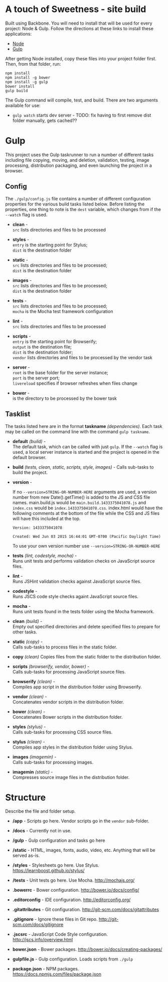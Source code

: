 # A touch of Sweetness - site build

Built using Backbone. You will need to install that will be used for every project: Node & Gulp. Follow 
the directions at these links to install these applications:

* [Node](https://nodejs.org/)
* [Gulp](http://gulpjs.com/)

After getting Node installed, copy these files into your project folder first. Then, from that folder, run:

    npm install
    npm install -g bower
    npm install -g gulp
    bower install
    gulp build
     
The Gulp command will compile, test, and build. There are two arguments available for use:   

* `gulp watch` starts dev server - TODO: fix having to first remove dist folder manually, gets cached??


# Gulp

This project uses the Gulp taskrunner to run a number of different tasks including file copying, moving, and deletion, 
validation, testing, image processing, distribution packaging, and even launching the project in a browser.

## Config

The `./gulp/config.js` file contains a number of different configuration properties for the various build tasks listed 
below. Before listing the properties, one thing to note is the `dest` variable, which changes from if the `--watch` 
flag is used.

* __clean__ -  
  `src` lists directories and files to be processed
  
* __styles__ -  
  `entry` is the starting point for Stylus;  
  `dist` is the destination folder 
  
* __static__ -  
  `src` lists directories and files to be processed;  
  `dist` is the destination folder
  
* __images__ -  
  `src` lists directories and files to be processed;  
  `dist` is the destination folder
  
* __tests__ -  
  `src` lists directories and files to be processed;  
  `mocha` is the Mocha test framework configuration
  
* __lint__ -  
  `src` lists directories and files to be processed
  
* __scripts__ -  
  `entry` is the starting point for Browserify;  
  `output` is the destination file;  
  `dist` is the destination folder;  
  `vendor` lists directories and files to be processed by the vendor task
  
* __server__ -  
  `root` is the base folder for the server instance;  
  `port` is the server port;  
  `livereload` specifies if browser refreshes when files change
  
* __bower__ -  
  is the directory to be processed by the bower task

## Tasklist

The tasks listed here are in the format __taskname__ *(dependencies)*. Each task may be called on the command line with the 
command `gulp taskname`. 

* __default__ *(build)* -  
  The default task, which can be called with just `gulp`. If the `--watch` flag is used, a local server instance is 
  started and the project is opened in the default browser.
  
* __build__ *(tests, clean, static, scripts, style, images)* - 
  Calls sub-tasks to build the project.
  
* __version__ -

    If no `--version=STRING-OR-NUMBER-HERE` arguments are used, a version number from new Date().getTime() is added to the JS and CSS file names. main.build.js would be `main.build.1433375041078.js` and `index.css` would be `index.1433375041078.css`. index.html would have the following comments at the bottom of the file while the CSS and JS files will have this included at the top.
         
   
   `Version: 1433375041078`
   
   `Created: Wed Jun 03 2015 16:44:01 GMT-0700 (Pacific Daylight Time)`

  To use your own version number use `--version=STRING-OR-NUMBER-HERE`
  
* __tests__ *(lint, codestyle, mocha)* -  
  Runs unit tests and performs validation checks on JavaScript source files.
  
* __lint__ -  
  Runs JSHint validation checks against JavaScript source files.
  
* __codestyle__ -  
  Runs JSCS code style checks againt JavaScript source files.
  
* __mocha__ -  
  Runs unit tests found in the tests folder using the Mocha framework.
  
* __clean__ *(build)* -    
  Empty out specified directories and delete specified files to prepare for other tasks.
  
* __static__ *(copy)* -  
  Calls sub-tasks to process files in the static folder.
  
* __copy__ *(clean)*
  Copies files from the static folder to the distribution folder.
  
* __scripts__ *(browserify, vendor, bower)* -  
  Calls sub-tasks for processing JavaScript source files.
  
* __browserify__ *(clean)* -  
  Compiles app script in the distribution folder using Browserify.

* __vendor__ *(clean)* -  
  Concatenates vendor scripts in the distribution folder.
  
* __bower__ *(clean)* -  
  Concatenates Bower scripts in the distribution folder.
  
* __styles__ *(stylus)* -  
  Calls sub-tasks for processing CSS source files.
  
* __stylus__ *(clean)* -  
  Compiles app styles in the distribution folder using Stylus.
  
* __images__ *(imagemin)* -  
  Calls sub-tasks for processing images.
  
* __imagemin__ *(static)* -  
  Compresses source image files in the distribution folder.
   

# Structure

Describe the file and folder setup.

* __/app__ - Scripts go here. Vendor scripts go in the `vendor` sub-folder.

* __/docs__ - Currently not in use.

* __/gulp__ - Gulp configuration and tasks go here

* __/static__ - HTML, images, fonts, audio, video, etc. Anything that will be served as-is.

* __/styles__ - Stylesheets go here. Use Stylus. https://learnboost.github.io/stylus/

* __/tests__ - Unit tests go here. Use Mocha. http://mochajs.org/

* __.bowerrc__ - Bower configuration. http://bower.io/docs/config/

* __.editorconfig__ - IDE configuration. http://editorconfig.org/

* __.gitattributes__ - Git configuration. http://git-scm.com/docs/gitattributes

* __.gitignore__ - Ignore these files in Git repo. http://git-scm.com/docs/gitignore

* __.jscsrc__ - JavaScript Code Style configuration. http://jscs.info/overview.html

* __bower.json__ - Bower packages. http://bower.io/docs/creating-packages/

* __gulpfile.js__ - Gulp configuration. Loads scripts from `./gulp`

* __package.json__ - NPM packages. https://docs.npmjs.com/files/package.json
